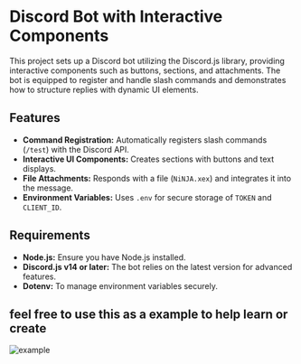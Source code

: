 # Discord Bot with Interactive Components

This project sets up a Discord bot utilizing the Discord.js library, providing interactive components such as buttons, sections, and attachments. The bot is equipped to register and handle slash commands and demonstrates how to structure replies with dynamic UI elements.

## Features

- **Command Registration:** Automatically registers slash commands (`/test`) with the Discord API.
- **Interactive UI Components:** Creates sections with buttons and text displays.
- **File Attachments:** Responds with a file (`NiNJA.xex`) and integrates it into the message.
- **Environment Variables:** Uses `.env` for secure storage of `TOKEN` and `CLIENT_ID`.

## Requirements

- **Node.js:** Ensure you have Node.js installed.
- **Discord.js v14 or later:** The bot relies on the latest version for advanced features.
- **Dotenv:** To manage environment variables securely.

## feel free to use this as a example to help learn or create
![example](https://hentai.expert/5ygbkmfb.png)
